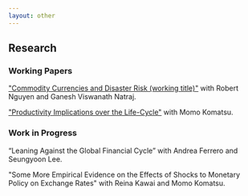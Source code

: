 ```yaml
---
layout: other
---
```

## Research

### Working Papers
["Commodity Currencies and Disaster Risk (working title)"](https://drive.google.com/open?id=1X_UVCYTe10ZBDMINkCgloLgtJhEETmWq) with Robert Nguyen and Ganesh Viswanath Natraj.

["Productivity Implications over the Life-Cycle"](https://drive.google.com/open?id=1E1Yh-11jFemYWoKd5USTMCP4OXglM7ql) with Momo Komatsu.


### Work in Progress
“Leaning Against the Global Financial Cycle” with Andrea Ferrero and Seungyoon Lee.

"Some More Empirical Evidence on the Effects of Shocks to Monetary Policy on Exchange Rates" with Reina Kawai and Momo Komatsu.
